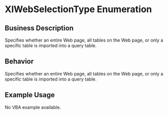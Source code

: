 # XlWebSelectionType Enumeration

## Business Description
Specifies whether an entire Web page, all tables on the Web page, or only a specific table is imported into a query table.

## Behavior
Specifies whether an entire Web page, all tables on the Web page, or only a specific table is imported into a query table.

## Example Usage
No VBA example available.